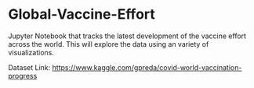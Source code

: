 # Global-Vaccine-Effort
Jupyter Notebook that tracks the latest development of the vaccine effort across the world. This will explore the data using an variety of visualizations. 

Dataset Link: https://www.kaggle.com/gpreda/covid-world-vaccination-progress
